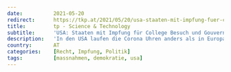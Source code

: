 ```yaml
---
date:          2021-05-20
redirect:      https://tkp.at/2021/05/20/usa-staaten-mit-impfung-fuer-college-besuch-und-gouverneur-verliert-abstimmung-ueber-lockdowns/
title:         tp - Science & Technology
subtitle:      'USA: Staaten mit Impfung für College Besuch und Gouverneur verliert Abstimmung über Lockdowns'
description:   'In den USA laufen die Corona Uhren anders als in Europa. In der Hälfte der Bundesstaaten sind Einschränkungen und Maskenpflicht aufgehoben und teils sogar verboten, in Europa nur in Schweden und Belarus. Und in den USA gibt es auch noch eine lebendige Demokratie, denn die Wähler können die Exekutive per Abstimmung in die Schranken verweisen, …'
country:       AT
categories:    [Recht, Impfung, Politik]
tags:          [massnahmen, demokratie, usa]
---
```

